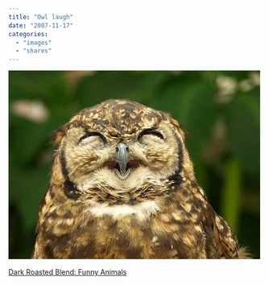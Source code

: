 ```yaml
---
title: "Owl laugh"
date: "2007-11-17"
categories: 
  - "images"
  - "shares"
---
```


![](images/4wnP83SaF1vm5oglQcPf7Dt1_500.jpg)

[Dark Roasted Blend: Funny Animals](http://www.darkroastedblend.com/2007/11/funny-animals-part-8-page-1.html)

